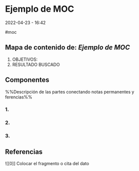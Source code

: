 # Ejemplo de MOC
2022-04-23 - 16:42
 
#moc

## Mapa de contenido de: _Ejemplo de MOC_
1. OBJETIVOS:
2. RESULTADO BUSCADO

## Componentes  
%%Descripción de las partes conectando notas permanentes y ferencias%% 
### 1. 
### 2. 
### 3. 

## Referencias
![[0]] Colocar el fragmento o cita del dato